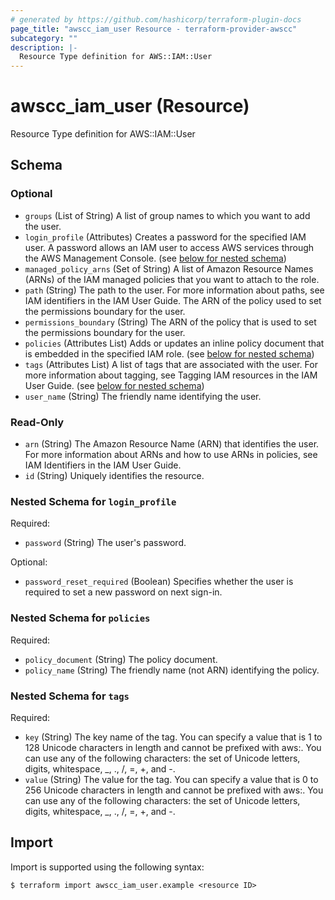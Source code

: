 ```yaml
---
# generated by https://github.com/hashicorp/terraform-plugin-docs
page_title: "awscc_iam_user Resource - terraform-provider-awscc"
subcategory: ""
description: |-
  Resource Type definition for AWS::IAM::User
---
```


# awscc_iam_user (Resource)

Resource Type definition for AWS::IAM::User



<!-- schema generated by tfplugindocs -->
## Schema

### Optional

- `groups` (List of String) A list of group names to which you want to add the user.
- `login_profile` (Attributes) Creates a password for the specified IAM user. A password allows an IAM user to access AWS services through the AWS Management Console. (see [below for nested schema](#nestedatt--login_profile))
- `managed_policy_arns` (Set of String) A list of Amazon Resource Names (ARNs) of the IAM managed policies that you want to attach to the role.
- `path` (String) The path to the user. For more information about paths, see IAM identifiers in the IAM User Guide. The ARN of the policy used to set the permissions boundary for the user.
- `permissions_boundary` (String) The ARN of the policy that is used to set the permissions boundary for the user.
- `policies` (Attributes List) Adds or updates an inline policy document that is embedded in the specified IAM role. (see [below for nested schema](#nestedatt--policies))
- `tags` (Attributes List) A list of tags that are associated with the user. For more information about tagging, see Tagging IAM resources in the IAM User Guide. (see [below for nested schema](#nestedatt--tags))
- `user_name` (String) The friendly name identifying the user.

### Read-Only

- `arn` (String) The Amazon Resource Name (ARN) that identifies the user. For more information about ARNs and how to use ARNs in policies, see IAM Identifiers in the IAM User Guide.
- `id` (String) Uniquely identifies the resource.

<a id="nestedatt--login_profile"></a>
### Nested Schema for `login_profile`

Required:

- `password` (String) The user's password.

Optional:

- `password_reset_required` (Boolean) Specifies whether the user is required to set a new password on next sign-in.


<a id="nestedatt--policies"></a>
### Nested Schema for `policies`

Required:

- `policy_document` (String) The policy document.
- `policy_name` (String) The friendly name (not ARN) identifying the policy.


<a id="nestedatt--tags"></a>
### Nested Schema for `tags`

Required:

- `key` (String) The key name of the tag. You can specify a value that is 1 to 128 Unicode characters in length and cannot be prefixed with aws:. You can use any of the following characters: the set of Unicode letters, digits, whitespace, _, ., /, =, +, and -.
- `value` (String) The value for the tag. You can specify a value that is 0 to 256 Unicode characters in length and cannot be prefixed with aws:. You can use any of the following characters: the set of Unicode letters, digits, whitespace, _, ., /, =, +, and -.

## Import

Import is supported using the following syntax:

```shell
$ terraform import awscc_iam_user.example <resource ID>
```

